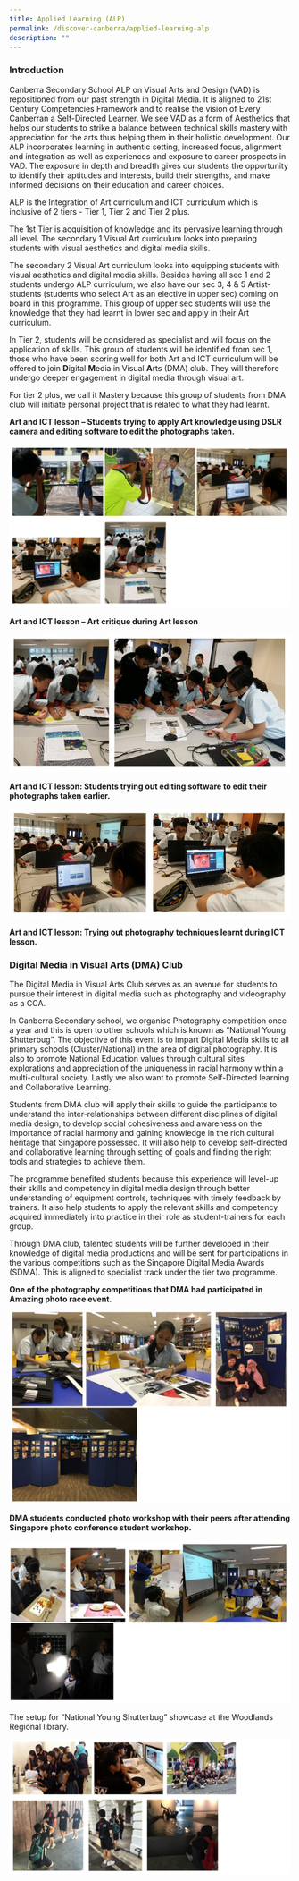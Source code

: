 ```yaml
---
title: Applied Learning (ALP)
permalink: /discover-canberra/applied-learning-alp
description: ""
---
```

<div id="_ptoo_61259" class="pageblock_box ">
<h3 id="_ptoh_61259" class="ive_editable ive_ptoh"><strong>Introduction</strong></h3>
<div id="_ptod_61259" class="ive_editable ive_ptod ive_content">
<p>Canberra Secondary School ALP on Visual Arts and Design (VAD) is repositioned from our past strength in Digital Media. It is aligned to 21st Century Competencies Framework and to realise the vision of Every Canberran a Self-Directed Learner. We see VAD as a form of Aesthetics that helps our students to strike a balance between technical skills mastery with appreciation for the arts thus helping them in their holistic development. Our ALP incorporates learning in authentic setting, increased focus, alignment and integration as well as experiences and exposure to career prospects in VAD. The exposure in depth and breadth gives our students the opportunity to identify their aptitudes and interests, build their strengths, and make informed decisions on their education and career choices.</p>
<p>ALP is the Integration of Art curriculum and ICT curriculum which is inclusive of 2 tiers - Tier 1, Tier 2 and Tier 2 plus.</p>
<p>The 1st Tier is acquisition of knowledge and its pervasive learning through all level. The secondary 1 Visual Art curriculum looks into preparing students with visual aesthetics and digital media skills.</p>
<p>The secondary 2 Visual Art curriculum looks into equipping students with visual aesthetics and digital media skills. Besides having all sec 1 and 2 students undergo ALP curriculum, we also have our sec 3, 4 &amp; 5 Artist-students (students who select Art as an elective in upper sec) coming on board in this programme. This group of upper sec students will use the knowledge that they had learnt in lower sec and apply in their Art curriculum.</p>
<p>In Tier 2, students will be considered as specialist and will focus on the application of skills. This group of students will be identified from sec 1, those who have been scoring well for both Art and ICT curriculum will be offered to join&nbsp;<strong>D</strong>igital&nbsp;<strong>M</strong>edia in Visual&nbsp;<strong>A</strong>rts (DMA) club. They will therefore undergo deeper engagement in digital media through visual art.</p>
<p>For tier 2 plus, we call it Mastery because this group of students from DMA club will initiate personal project that is related to what they had learnt.</p>
</div>
</div>
<div id="_ptoo_61260" class="pageblock_box ">
<div id="_ptod_61260" class="ive_editable ive_ptod ive_content">
<p><strong>Art and ICT lesson &ndash; Students trying to apply Art knowledge using DSLR camera and editing software to edit the photographs taken.</strong></p>
</div>
</div
	
![](/images/2016-alp-11.jpg)
<p><strong>Art and ICT lesson &ndash; Art critique during Art lesson</strong></p>

![](/images/2016-alp-12.jpg)
<p><strong>Art and ICT lesson: Students trying out editing software to edit their photographs taken earlier.&nbsp;</strong></p>

![](/images/2016-alp-13.jpg)
<p><strong>Art and ICT lesson: Trying out photography techniques learnt during ICT lesson.</strong></p>

<div>
<h3><strong>Digital Media in Visual Arts (DMA) Club</strong></h3>
<div>
<p>The Digital Media in Visual Arts Club serves as an avenue for students to pursue their interest in digital media such as photography and videography as a CCA.</p>
<p>In Canberra Secondary school, we organise Photography competition once a year and this is open to other schools which is known as &ldquo;National Young Shutterbug&rdquo;. The objective of this event is to impart Digital Media skills to all primary schools (Cluster/National) in the area of digital photography. It is also to promote National Education values through cultural sites explorations and appreciation of the uniqueness in racial harmony within a multi-cultural society. Lastly we also want to promote Self-Directed learning and Collaborative Learning.</p>
<p>Students from DMA club will apply their skills to guide the participants to understand the inter-relationships between different disciplines of digital media design, to develop social cohesiveness and awareness on the importance of racial harmony and gaining knowledge in the rich cultural heritage that Singapore possessed. It will also help to develop self-directed and collaborative learning through setting of goals and finding the right tools and strategies to achieve them.</p>
<p>The programme benefited students because this experience will level-up their skills and competency in digital media design through better understanding of equipment controls, techniques with timely feedback by trainers. It also help students to apply the relevant skills and competency acquired immediately into practice in their role as student-trainers for each group.</p>
<p>Through DMA club, talented students will be further developed in their knowledge of digital media productions and will be sent for participations in the various competitions such as the Singapore Digital Media Awards (SDMA). This is aligned to specialist track under the tier two programme.</p>
</div>
</div>
<div>
<div>
<p><strong>One of the photography competitions that DMA had participated in Amazing photo race event.</strong></p>
</div>
</div>

![](/images/2016-alp-23.jpg)
<p><strong>DMA students conducted photo workshop with their peers after attending Singapore photo conference student workshop.</strong></p>

![](/images/2016-alp-22.jpg)
<p>The setup for &ldquo;National Young Shutterbug&rdquo; showcase at the Woodlands Regional library.</p>

![](/images/2016-alp-21.jpg)